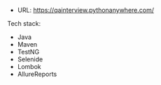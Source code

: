 

* URL: https://qainterview.pythonanywhere.com/



Tech stack:
* Java 
* Maven
* TestNG
* Selenide
* Lombok
* AllureReports


